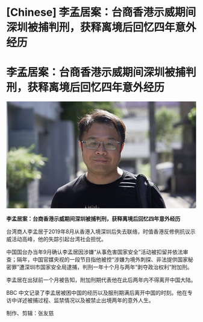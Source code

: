 # [Chinese] 李孟居案：台商香港示威期间深圳被捕判刑，获释离境后回忆四年意外经历

#  李孟居案：台商香港示威期间深圳被捕判刑，获释离境后回忆四年意外经历

![](p0g347h3.jpg)

**李孟居案：台商香港示威期间深圳被捕判刑，获释离境后回忆四年意外经历**


台湾商人李孟居于2019年8月从香港入境深圳后失去联络，时值香港反修例抗议示威活动高峰，他的失踪引起台湾社会担忧。

中国国台办当年9月确认李孟居因涉嫌“从事危害国家安全”活动被扣留并依法审查；隔年，中国官媒央视的一段节目指他被控“涉嫌为境外刺探、非法提供国家秘密罪”遭深圳市国家安全局逮捕，判刑一年十个月与两年“剥夺政治权利”附加刑。

李孟居在出狱前一个月被告知，附加刑期代表他在此后两年内不得离开中国大陆。

BBC 中文记录了李孟居被困中国的经历以及服刑期满后离开中国的时刻。他在专访中详述被捕过程、监禁情况以及被禁止出境两年的意外人生。

制作、剪辑：张友慈


